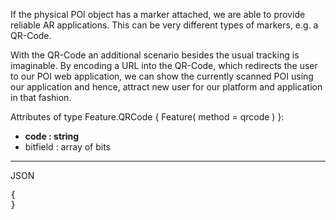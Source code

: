 If the physical POI object has a marker attached, we are able to provide reliable AR applications. This can be very different types of markers, e.g. a QR-Code.

With the QR-Code an additional scenario besides the usual tracking is imaginable. By encoding a URL into the QR-Code, which redirects the user to our POI web application, we can show the currently scanned POI using our application and hence, attract new user for our platform and application in that fashion.

Attributes of type Feature.QRCode { Feature( method = qrcode ) }:
* **code : string**
* bitfield : array of bits

***

JSON
<pre>
{
}
</pre>